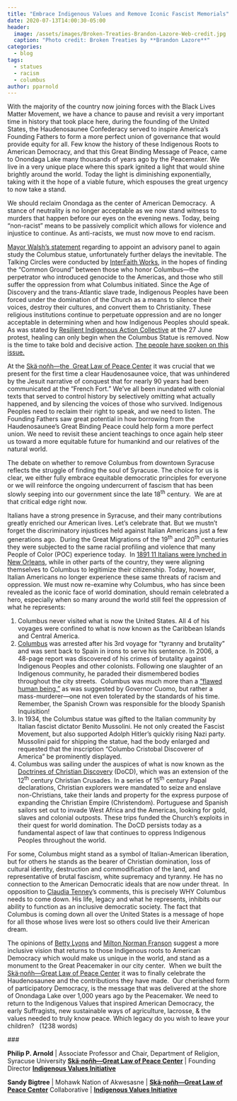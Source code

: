 ```yaml
---
title: "Embrace Indigenous Values and Remove Iconic Fascist Memorials"
date: 2020-07-13T14:00:30-05:00
header:
  image: /assets/images/Broken-Treaties-Brandon-Lazore-Web-credit.jpg
  caption: "Photo credit: Broken Treaties by **Brandon Lazore**"
categories:
  - blog
tags:
  - statues
  - racism
  - columbus
author: pparnold  
---
```

With the majority of the country now joining forces with the Black Lives Matter Movement, we have a chance to pause and revisit a very important time in history that took place here, during the founding of the United States, the Haudenosaunee Confederacy served to inspire America’s Founding Fathers to form a more perfect union of governance that would provide equity for all. Few know the history of these Indigenous Roots to American Democracy, and that this Great Binding Message of Peace, came to Onondaga Lake many thousands of years ago by the Peacemaker. We live in a very unique place where this spark ignited a light that would shine brightly around the world. Today the light is diminishing exponentially, taking with it the hope of a viable future, which espouses the great urgency to now take a stand.

We should reclaim Onondaga as the center of American Democracy.  A stance of neutrality is no longer acceptable as we now stand witness to murders that happen before our eyes on the evening news. Today, being “non-racist” means to be passively complicit which allows for violence and injustice to continue. As anti-racists, we must now move to end racism.

[Mayor Walsh’s statement](https://www.syracuse.com/news/2020/06/should-columbus-statue-remain-in-syracuse-mayor-asks-group-for-plan.html) regarding to appoint an advisory panel to again study the Columbus statue, unfortunately further delays the inevitable. The Talking Circles were conducted by [InterFaith Works](https://www.interfaithworkscny.org/), in the hopes of finding the “Common Ground” between those who honor Columbus—the perpetrator who introduced genocide to the Americas, and those who still suffer the oppression from what Columbus initiated. Since the Age of Discovery and the trans-Atlantic slave trade, Indigenous Peoples have been forced under the domination of the Church as a means to silence their voices, destroy their cultures, and convert them to Christianity. These religious institutions continue to perpetuate oppression and are no longer acceptable in determining when and how Indigenous Peoples should speak. As was stated by [Resilient Indigenous Action Collective](https://www.facebook.com/ResilientIndigenousActionCollective/?__cft__%5b0%5d=AZV1iTjx6uf7ThLRJdWd9f71fRI9xQISekPNFaxlpO5BQ1et7uPKIIsT_S0RVP4OqKBycssRXL1AvXO4KDqSQJkgq4ueITmtrfgBKDpRlN4J-egBILEsBOUeTQI6VQAi0OKOvk1GlVALqtXA88aNzL2GEL25M0EPGk_7BgG_D_wIeg&__tn__=kK-R) at the 27 June protest, healing can only begin when the Columbus Statue is removed. Now is the time to take bold and decisive action. [The people have spoken on this issue.](https://www.change.org/p/mayor-ben-walsh-remove-racist-monument-in-syracuse)

At the [Skä·noñh—the  Great Law of Peace Center](http://www.skanonhcenter.org/) it was crucial that we present for the first time a clear Haudenosaunee voice, that was unhindered by the Jesuit narrative of conquest that for nearly 90 years had been communicated at the “French Fort.” We’ve all been inundated with colonial texts that served to control history by selectively omitting what actually happened, and by silencing the voices of those who survived. Indigenous Peoples need to reclaim their right to speak, and we need to listen. The Founding Fathers saw great potential in how borrowing from the Haudenosaunee’s Great Binding Peace could help form a more perfect union. We need to revisit these ancient teachings to once again help steer us toward a more equitable future for humankind and our relatives of the natural world.

The debate on whether to remove Columbus from downtown Syracuse reflects the struggle of finding the soul of Syracuse. The choice for us is clear, we either fully embrace equitable democratic principles for everyone or we will reinforce the ongoing undercurrent of fascism that has been slowly seeping into our government since the late 18<sup>th</sup> century.  We are at that critical edge right now.

Italians have a strong presence in Syracuse, and their many contributions greatly enriched our American lives. Let’s celebrate that. But we mustn’t forget the discriminatory injustices held against Italian Americans just a few generations ago.  During the Great Migrations of the 19<sup>th</sup> and 20<sup>th</sup> centuries they were subjected to the same racial profiling and violence that many People of Color (POC) experience today.  In [1891 11 Italians were lynched in New Orleans](https://en.wikipedia.org/wiki/March_14,_1891_New_Orleans_lynchings), while in other parts of the country, they were aligning themselves to Columbus to legitimize their citizenship. Today, however, Italian Americans no longer experience these same threats of racism and oppression. We must now re-examine why Columbus, who has since been revealed as the iconic face of world domination, should remain celebrated a hero, especially when so many around the world still feel the oppression of what he represents:

1.  Columbus never visited what is now the United States. All 4 of his voyages were confined to what is now known as the Caribbean Islands and Central America.
2.  [Columbus](https://en.wikipedia.org/wiki/Christopher_Columbus) was arrested after his 3rd voyage for “tyranny and brutality” and was sent back to Spain in irons to serve his sentence. In 2006, a 48-page report was discovered of his crimes of brutality against Indigenous Peoples and other colonists. Following one slaughter of an Indigenous community, he paraded their dismembered bodies throughout the city streets.  Columbus was much more than a [“flawed human being,”](https://www.nydailynews.com/news/politics/ny-cuomo-columbus-statue-central-park-renewed-calls-20200611-xoo2gonqgbcqnlujtisqc4o3ze-story.html) as was suggested by Governor Cuomo, but rather a mass-murderer—one not even tolerated by the standards of his time. Remember, the Spanish Crown was responsible for the bloody Spanish Inquisition!
3.  In 1934, the Columbus statue was gifted to the Italian community by Italian fascist dictator Benito Mussolini. He not only created the Fascist Movement, but also supported Adolph Hitler’s quickly rising Nazi party. Mussolini paid for shipping the statue, had the body enlarged and requested that the inscription “Columbo Cristobal Discoverer of America” be prominently displayed.
4.  Columbus was sailing under the auspices of what is now known as the [Doctrines of Christian Discovery](https://doctrineofdiscovery.org/) (DoCD), which was an extension of the 12<sup>th</sup> century Christian Crusades. In a series of 15<sup>th</sup> century Papal declarations, Christian explorers were mandated to seize and enslave non-Christians, take their lands and property for the express purpose of expanding the Christian Empire (Christendom). Portuguese and Spanish sailors set out to invade West Africa and the Americas, looking for gold, slaves and colonial outposts. These trips funded the Church’s exploits in their quest for world domination. The DoCD persists today as a fundamental aspect of law that continues to oppress Indigenous Peoples throughout the world.

For some, Columbus might stand as a symbol of Italian-American liberation, but for others he stands as the bearer of Christian domination, loss of cultural identity, destruction and commodification of the land, and representative of brutal fascism, white supremacy and tyranny. He has no connection to the American Democratic ideals that are now under threat.  In opposition to [Claudia Tenney](https://www.syracuse.com/opinion/2020/06/dont-smash-columbus-and-our-history-build-a-better-america-instead-commentary.html)’s comments, this is precisely WHY Columbus needs to come down. His life, legacy and what he represents, inhibits our ability to function as an inclusive democratic society. The fact that Columbus is coming down all over the United States is a message of hope for all those whose lives were lost so others could live their American dream.

The opinions of [Betty Lyons](https://www.syracuse.com/opinion/2020/06/columbus-statue-symbols-of-oppression-go-far-beyond-the-confederate-flag-commentary.html) and [Milton Norman Franson](https://www.syracuse.com/opinion/2020/06/columbus-statue-here-are-2-heroes-worthy-of-recognition-your-letters.html) suggest a more inclusive vision that returns to those Indigenous roots to American Democracy which would make us unique in the world, and stand as a monument to the Great Peacemaker in our city center.  When we built the [Skä·noñh—Great Law of Peace Center](http://www.skanonhcenter.org/) it was to finally celebrate the Haudenosaunee and the contributions they have made.  Our cherished form of participatory Democracy, is the message that was delivered at the shore of Onondaga Lake over 1,000 years ago by the Peacemaker. We need to return to the Indigenous Values that inspired American Democracy, the early Suffragists, new sustainable ways of agriculture, lacrosse, & the values needed to truly know peace. Which legacy do you wish to leave your children?  
(1238 words)  

\###

 **Philip P. Arnold** \| Associate Professor and Chair, Department of Religion, Syracuse University [**Skä·noñh—Great Law of Peace Center**](http://www.skanonhcenter.org/) \| Founding Director [**Indigenous Values Initiative**](https://indigenousvalues.org/)  


**Sandy Bigtree** \| Mohawk Nation of Akwesasne \| [**Skä·noñh—Great Law of Peace Center**](http://www.skanonhcenter.org/) Collaborative \| [**Indigenous Values Initiative**](https://indigenousvalues.org/)
